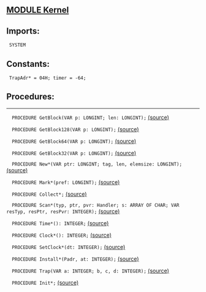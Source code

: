 
## [MODULE Kernel](https://github.com/io-core/Kernel/blob/main/Kernel.Mod)

  ## Imports:
` SYSTEM`

  ## Constants:
```
 TrapAdr* = 04H; timer = -64;

```
## Procedures:
---

`  PROCEDURE GetBlock(VAR p: LONGINT; len: LONGINT);` [(source)](https://github.com/io-core/Kernel/blob/main/Kernel.Mod#L37)


`  PROCEDURE GetBlock128(VAR p: LONGINT);` [(source)](https://github.com/io-core/Kernel/blob/main/Kernel.Mod#L56)


`  PROCEDURE GetBlock64(VAR p: LONGINT);` [(source)](https://github.com/io-core/Kernel/blob/main/Kernel.Mod#L65)


`  PROCEDURE GetBlock32(VAR p: LONGINT);` [(source)](https://github.com/io-core/Kernel/blob/main/Kernel.Mod#L74)


`  PROCEDURE New*(VAR ptr: LONGINT; tag, len, elemsize: LONGINT);` [(source)](https://github.com/io-core/Kernel/blob/main/Kernel.Mod#L83)


`  PROCEDURE Mark*(pref: LONGINT);` [(source)](https://github.com/io-core/Kernel/blob/main/Kernel.Mod#L115)


`  PROCEDURE Collect*;` [(source)](https://github.com/io-core/Kernel/blob/main/Kernel.Mod#L159)


`  PROCEDURE Scan*(typ, ptr, pvr: Handler; s: ARRAY OF CHAR; VAR resTyp, resPtr, resPvr: INTEGER);` [(source)](https://github.com/io-core/Kernel/blob/main/Kernel.Mod#L193)


`  PROCEDURE Time*(): INTEGER;` [(source)](https://github.com/io-core/Kernel/blob/main/Kernel.Mod#L258)


`  PROCEDURE Clock*(): INTEGER;` [(source)](https://github.com/io-core/Kernel/blob/main/Kernel.Mod#L263)


`  PROCEDURE SetClock*(dt: INTEGER);` [(source)](https://github.com/io-core/Kernel/blob/main/Kernel.Mod#L267)


`  PROCEDURE Install*(Padr, at: INTEGER);` [(source)](https://github.com/io-core/Kernel/blob/main/Kernel.Mod#L271)


`  PROCEDURE Trap(VAR a: INTEGER; b, c, d: INTEGER);` [(source)](https://github.com/io-core/Kernel/blob/main/Kernel.Mod#L275)


`  PROCEDURE Init*;` [(source)](https://github.com/io-core/Kernel/blob/main/Kernel.Mod#L283)

